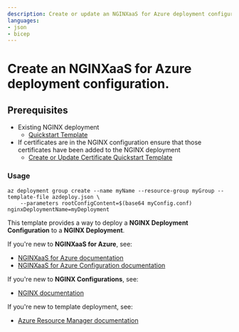 ```yaml
---
description: Create or update an NGINXaaS for Azure deployment configuration using a single file in a resource group.
languages:
- json
- bicep
---
```


# Create an NGINXaaS for Azure deployment configuration.

## Prerequisites
- Existing NGINX deployment
    - [Quickstart Template](../../deployments/create-or-update/README.md)
- If certificates are in the NGINX configuration ensure that those certificates have been added to the NGINX deployment
    - [Create or Update Certificate Quickstart Template](../../certificates/create-or-update/README.md)

### Usage
```
az deployment group create --name myName --resource-group myGroup --template-file azdeploy.json \
    --parameters rootConfigContent=$(base64 myConfig.conf) nginxDeploymentName=myDeployment
```

This template provides a way to deploy a **NGINX Deployment Configuration** to a **NGINX Deployment**.

If you're new to **NGINXaaS for Azure**, see:

- [NGINXaaS for Azure documentation](https://docs.nginx.com/nginxaas/azure/)
- [NGINXaaS for Azure Configuration documentation](https://docs.nginx.com/nginxaas/azure/management/nginx-configuration/)

If you're new to **NGINX Configurations**, see:
- [NGINX documentation](https://nginx.org/en/docs/)

If you're new to template deployment, see:

- [Azure Resource Manager documentation](https://docs.microsoft.com/azure/azure-resource-manager/)
